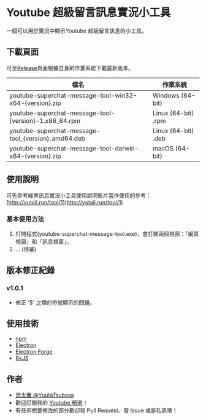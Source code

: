 # Youtube 超級留言訊息實況小工具

一個可以用於實況中顯示Youtube 超級留言訊息的小工具。

## 下載頁面

可至[Release](https://github.com/YuutaTsubasa/youtube-superchat-message-tool/releases/)頁面根據自身的作業系統下載最新版本。

檔名 | 作業系統
--- | --- 
youtube-superchat-message-tool-win32-x64-{version}.zip | Windows (64-bit)
youtube-superchat-message-tool-{version}-1.x86_64.rpm | Linux (64-bit) .rpm
youtube-superchat-message-tool_{version}_amd64.deb | Linux (64-bit) .deb
youtube-superchat-message-tool-darwin-x64-{version}.zip | macOS (64-bit)

## 使用說明

可先參考綠界訊息實況小工具使用說明影片當作使用的參考：[http://yutaii.run/tool/1](http://yutaii.run/tool/1)

### 基本使用方法
1. 打開程式(youtube-superchat-message-tool.exe)，會打開兩個視窗：「網頁視窗」和「訊息視窗」。
2. ... (待補)

## 版本修正紀錄
### v1.0.1
- 修正 '$' 之類的符號顯示的問題。

## 使用技術
- [npm](https://www.electronjs.org/)
- [Electron](https://www.electronjs.org/)
- [Electron Forge](https://www.electronforge.io/)
- [RxJS](https://rxjs.dev/)

## 作者
- [悠太翼 @YuutaTsubasa](http://yutaii.run/twitter)
- 歡迎訂閱我的 [Youtube 頻道](http://yutaii.run/youtube)！
- 有任何想要修改的部分歡迎發 Pull Request、發 Issue 或是私訊唷！
